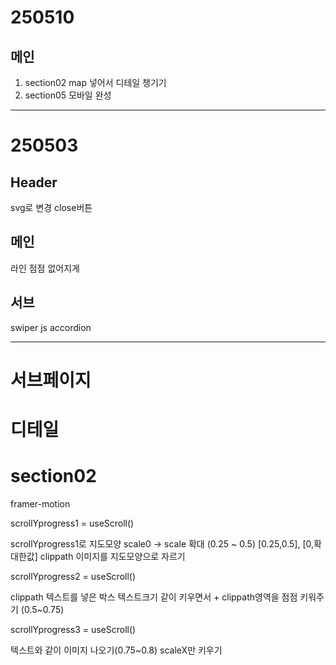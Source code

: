 # 250510

## 메인
1. section02 map 넣어서 디테일 챙기기
2. section05 모바일 완성

---

# 250503

## Header
svg로 변경 close버튼

## 메인
라인 점점 없어지게

## 서브
swiper js
accordion

---

# 서브페이지

# 디테일

# section02

framer-motion

scrollYprogress1 = useScroll()

<div className='w-[400vh]'></div>

scrollYprogress1로 지도모양 scale0 -> scale 확대 (0.25 ~ 0.5)
[0.25,0.5], [0,확대한값]
clippath 이미지를 지도모양으로 자르기

scrollYprogress2 = useScroll()

clippath 텍스트를 넣은 박스
텍스트크기 같이 키우면서 + clippath영역을 점점 키워주기 (0.5~0.75)

scrollYprogress3 = useScroll()

텍스트와 같이 이미지 나오기(0.75~0.8) 
scaleX만 키우기



